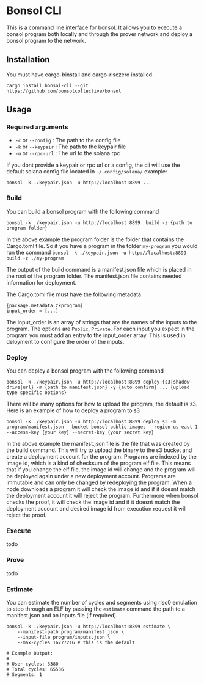 # Bonsol CLI
This is a command line interface for bonsol. It allows you to execute a bonsol program both locally and through the prover network and deploy a bonsol program to the network.

## Installation
You must have cargo-binstall and cargo-risczero installed.

```
cargo install bonsol-cli --git https://github.com/bonsolcollective/bonsol
```

## Usage
### Required arguments
* `-c` or `--config` : The path to the config file
* `-k` or `--keypair` : The path to the keypair file
* `-u` or `--rpc-url` : The url to the solana rpc

If you dont provide a keypair or rpc url or a config, the cli will use the default solana config file located in `~/.config/solana/`
example:
```
bonsol -k ./keypair.json -u http://localhost:8899 ...
```

### Build 
You can build a bonsol program with the following command

```
bonsol -k ./keypair.json -u http://localhost:8899  build -z {path to program folder}
```
In the above example the program folder is the folder that contains the Cargo.toml file. So if you have a program in the folder `my-program` you would run the command 
```bonsol -k ./keypair.json -u http://localhost:8899  build -z ./my-program```

The output of the build command is a manifest.json file which is placed in the root of the program folder. The manifest.json file contains needed information for deployment.
 
 The Cargo.toml file must have the following metadata
 ```
 [package.metadata.zkprogram]
 input_order = [...]
 ```
 The input_order is an array of strings that are the names of the inputs to the program. The options are `Public`, `Private`.
 For each input you expect in the program you must add an entry to the input_order array. This is used in deloyment to configure the order of the inputs.

### Deploy
You can deploy a bonsol program with the following command

```
bonsol -k ./keypair.json -u http://localhost:8899 deploy {s3|shadow-drive|url} -m {path to manifest.json} -y {auto confirm} ... {upload type specific options}

```
There will be many options for how to upload the program, the default is s3. Here is an example of how to deploy a program to s3
```
bonsol -k ./keypair.json -u http://localhost:8899 deploy s3 -m program/manifest.json --bucket bonsol-public-images --region us-east-1 --access-key {your key} --secret-key {your secret key}
```
In the above example the manifest.json file is the file that was created by the build command.
This will try to upload the binary to the s3 bucket and create a deployment account for the program. Programs are indexed by the image id, which is a kind of checksum of the program elf file. This means that if you change the elf file, the image id will change and the program will be deployed again under a new deployment account. Programs are immutable and can only be changed by redeploying the program. When a node downloads a program it will check the image id and if it doesnt match the deployment account it will reject the program. Furthermore when bonsol checks the proof, it will check the image id and if it doesnt match the deployment account and desired image id from execution request it will reject the proof.

### Execute
todo

### Prove
todo

### Estimate

You can estimate the number of cycles and segments using risc0 emulation to step through an ELF by passing the `estimate` command the path to a manifest.json and an inputs file (if required).

```
bonsol -k ./keypair.json -u http://localhost:8899 estimate \
    --manifest-path program/manifest.json \
    --input-file program/inputs.json \
    --max-cycles 16777216 # this is the default

# Example Output:
#
# User cycles: 3380
# Total cycles: 65536
# Segments: 1
```
